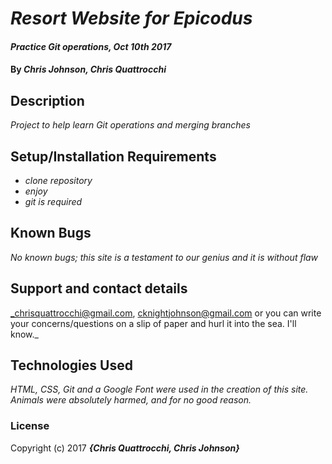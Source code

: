 # _Resort Website for Epicodus_

#### _Practice Git operations, Oct 10th 2017_

#### By _**Chris Johnson, Chris Quattrocchi**_

## Description

_Project to help learn Git operations and merging branches_

## Setup/Installation Requirements

* _clone repository_
* _enjoy_
* _git is required_


## Known Bugs

_No known bugs; this site is a testament to our genius and it is without flaw_

## Support and contact details

_chrisquattrocchi@gmail.com, cknightjohnson@gmail.com or you can write your concerns/questions on a slip of paper and hurl it into the sea. I'll know._

## Technologies Used

_HTML, CSS, Git and a Google Font were used in the creation of this site. Animals were absolutely harmed, and for no good reason._

### License

Copyright (c) 2017 **_{Chris Quattrocchi, Chris Johnson}_**
